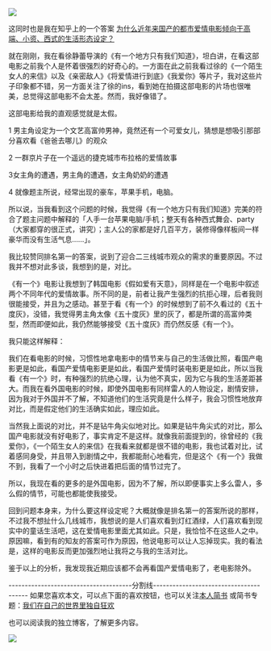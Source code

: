 ![](http://hktkdy.qiniudn.com/somewhere.jpg)

这同时也是我在知乎上的一个答案 [为什么近年来国产的都市爱情电影倾向于高端、小资、西式的生活形态设定？](http://www.zhihu.com/question/20047607/answer/42578793)

就在刚刚，我在看徐静蕾导演的《有一个地方只有我们知道》，坦白讲，在看这部电影之前我个人是怀着很强烈的好奇心的。一方面在此之前我看过徐的《一个陌生女人的来信》以及《亲密敌人》《将爱情进行到底》《我爱你》等片子，我对这些片子印象都不错，另一方面关注了徐的ins，看到她在拍摄这部电影的片场也很唯美，总觉得这部电影不会太差。然而，我好像错了。

这部电影给我的直观感觉就是太假。

1    男主角设定为一个文艺高富帅男神，竟然还有一个可爱女儿，猜想是想吸引那部分喜欢看《爸爸去哪儿》的观众

  2  一群京片子在一个遥远的捷克城市布拉格的爱情故事
 
   3女主角的遭遇，男主角的遭遇，女主角奶奶的遭遇

4 就像题主所说，经常出现的豪车，苹果手机，电脑。

所以说，当我看到这个问题的时候，我觉得《有一个地方只有我们知道》完美的符合了题主问题中解释的「人手一台苹果电脑/手机；整天有各种西式舞会、party（大家都穿的很正式，讲究）；主人公的家都是好几百平方，装修得像样板间一样豪华而没有生活气息……」。

我比较赞同排名第一的答案，说到了迎合二三线城市观众的需求的重要原因。不过我并不想对此多谈，我想到的是，对比。

《有一个》电影让我想到了韩国电影《假如爱有天意》，同样是在一个电影中叙述两个不同年代的爱情故事。所不同的是，前者让我产生强烈的抗拒心理，后者我则很能接受，并且为之感动。甚至于看《有一个》的时候想到了前不久看过的《五十度灰》，没错，我觉得男主角太像《五十度灰》里的灰了，都是所谓的高富帅类型，然而即便如此，我仍然能够接受《五十度灰》而仍然反感《有一个》。

我只能这样解释：

我们在看电影的时候，习惯性地拿电影中的情节来与自己的生活做比照，看国产电影更是如此，看国产爱情电影更是如此，看国产爱情时装电影更是如此，所以当我看《有一个》时，有种强烈的抗绝心理，认为他不真实，因为它与我的生活差距甚大。而我在看外国电影的时候，即使外国电影有同样雷人的人物设定，剧情安排，因为我对于外国并不了解，不知道他们的生活究竟是什么样子，我会习惯性地放弃对比，而是假定他们的生活确实如此，理应如此。

当然我上面说的对比，并不是钻牛角尖似地对比。如果是钻牛角尖式的对比，那么国产电影就没有好电影了，事实肯定不是这样。就像我前面提到的，徐曾经的《我爱你》，《一个陌生女人的来信》在我看来就都是很不错的电影，我也试着对比，试着感同身受，并且带入到剧情之中，我都能耐心地看完，但是这个《有一个》我做不到，我看了一个小时之后快进着把后面的情节过完了。

所以，我现在看的更多的是外国电影，因为不了解，所以即便事实上多么雷人，多么假的情节，可能也都能使我接受。

回到问题本身来，为什么要这样设定呢？大概就像是排名第一的答案所说的那样，不过我不想扯什么几线城市，我想说的是人们喜欢看到灯红酒绿，人们喜欢看到现实中的童话生活吧，这在爱情电影里面尤其如此。只是，我恰恰不在这些人之中。原因嘛，看到有的知友的答案可作为原因，他说电影可以让人忘掉现实。我的看法是，这样的电影反而更加强烈地让我将之与我的生活对比。

鉴于以上的分析，我发现我近期应该都不会再看国产爱情电影了，老电影除外。

--------------------------------------分割线---------------------------------------
如果您喜欢本文，可以点下面的喜欢按钮，也可以关注[本人简书](http://www.jianshu.com/users/1c26e9e36267/latest_articles)
或简书专题：[我们在自己的世界里独自狂欢](http://www.jianshu.com/collection/7b424559990a)

也可以阅读我的独立博客，了解更多内容。

[![](http://hktkdy.qiniudn.com/slogan.jpg)](http://hktkdy.com)
